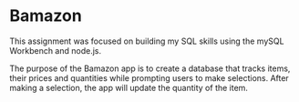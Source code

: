 # Bamazon
This assignment was focused on building my SQL skills using the mySQL Workbench and node.js.

The purpose of the Bamazon app is to create a database that tracks items, their prices and quantities while prompting users to make selections.  After making a selection, the app will update the quantity of the item.  


